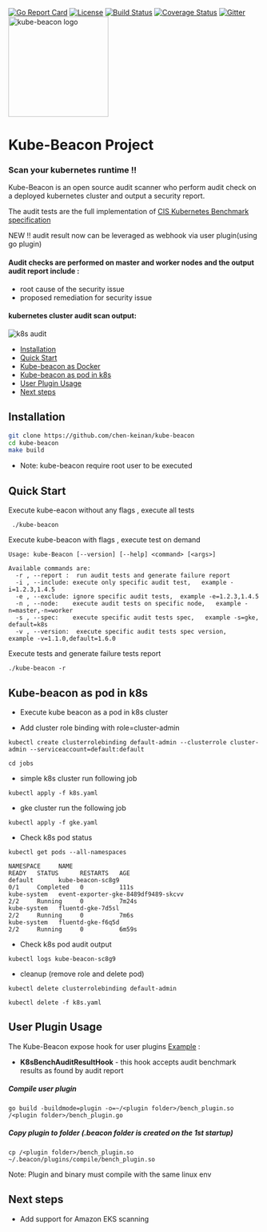 [![Go Report Card](https://goreportcard.com/badge/github.com/chen-keinan/beacon)](https://goreportcard.com/report/github.com/chen-keinan/beacon)
[![License](https://img.shields.io/badge/License-Apache%202.0-blue.svg)](https://github.com/chen-keinan/beacon/blob/main/LICENSE)
[![Build Status](https://travis-ci.com/chen-keinan/kube-beacon.svg?branch=main)](https://travis-ci.com/chen-keinan/kube-beacon)
[![Coverage Status](https://coveralls.io/repos/github/chen-keinan/kube-beacon/badge.svg?branch=main)](https://coveralls.io/github/chen-keinan/kube-beacon?branch=main)
[![Gitter](https://badges.gitter.im/kube-beacon/community.svg)](https://gitter.im/kube-beacon/community?utm_source=badge&utm_medium=badge&utm_campaign=pr-badge)
<br><img src="./pkg/images/beacon-gopher.png" width="200" alt="kube-beacon logo"><br>

# Kube-Beacon Project
###  Scan your kubernetes runtime !!
Kube-Beacon is an open source audit scanner who perform audit check on a deployed kubernetes cluster and output a security report.

The audit tests are the full implementation of [CIS Kubernetes Benchmark specification](https://www.cisecurity.org/benchmark/kubernetes/) <br>

NEW !! audit result now can be leveraged as webhook via user plugin(using go plugin) 
#### Audit checks are performed  on master and worker nodes and the output audit report include :
* root cause of the security issue
* proposed remediation for security issue

#### kubernetes cluster audit scan output: 
![k8s audit](./pkg/images/beacon.gif) 

* [Installation](#installation)
* [Quick Start](#quick-start)
* [Kube-beacon as Docker](#Kube-beacon-as-Docker)
* [Kube-beacon as pod in k8s](#Kube-beacon-as-pod-in-k8s)
* [User Plugin Usage](#user-plugin-usage)
* [Next steps](#Next-steps)



## Installation

```sh
git clone https://github.com/chen-keinan/kube-beacon
cd kube-beacon
make build
```

- Note: kube-beacon require root user to be executed

## Quick Start

Execute kube-eacon without any flags , execute all tests 
```
 ./kube-beacon 

```

Execute kube-beacon  with flags , execute test on demand

```
Usage: kube-Beacon [--version] [--help] <command> [<args>]

Available commands are:
  -r , --report :  run audit tests and generate failure report
  -i , --include: execute only specific audit test,   example -i=1.2.3,1.4.5
  -e , --exclude: ignore specific audit tests,  example -e=1.2.3,1.4.5
  -n , --node:    execute audit tests on specific node,   example -n=master,-n=worker
  -s , --spec:    execute specific audit tests spec,   example -s=gke, default=k8s
  -v , --version:  execute specific audit tests spec version,    example -v=1.1.0,default=1.6.0
```

Execute tests and generate failure tests report

```
./kube-beacon -r
```

## Kube-beacon as pod in k8s

- Execute kube beacon as a pod in k8s cluster

- Add cluster role binding with role=cluster-admin
```
kubectl create clusterrolebinding default-admin --clusterrole cluster-admin --serviceaccount=default:default
```
```
cd jobs
```
- simple k8s cluster run following job

```
kubectl apply -f k8s.yaml
```

- gke cluster run the following job

```
kubectl apply -f gke.yaml
```


- Check k8s pod status
```
kubectl get pods --all-namespaces

NAMESPACE     NAME                                                        READY   STATUS      RESTARTS   AGE
default       kube-beacon-sc8g9                                           0/1     Completed   0          111s
kube-system   event-exporter-gke-8489df9489-skcvv                         2/2     Running     0          7m24s
kube-system   fluentd-gke-7d5sl                                           2/2     Running     0          7m6s
kube-system   fluentd-gke-f6q5d                                           2/2     Running     0          6m59s
```

- Check k8s pod audit output
```
kubectl logs kube-beacon-sc8g9 
```

- cleanup (remove role and delete pod)
```
kubectl delete clusterrolebinding default-admin
```
```
kubectl delete -f k8s.yaml
```

## User Plugin Usage
The Kube-Beacon expose hook for user plugins [Example](https://github.com/chen-keinan/kube-beacon/tree/master/examples/plugins) :
- **K8sBenchAuditResultHook** - this hook accepts audit benchmark results as found by audit report

##### Compile user plugin
```
go build -buildmode=plugin -o=~/<plugin folder>/bench_plugin.so /<plugin folder>/bench_plugin.go
```
##### Copy plugin to folder (.beacon folder is created on the 1st startup)
```
cp /<plugin folder>/bench_plugin.so ~/.beacon/plugins/compile/bench_plugin.so
```
Note: Plugin and binary must compile with the same linux env 
 ## Next steps
- Add support for Amazon EKS scanning

